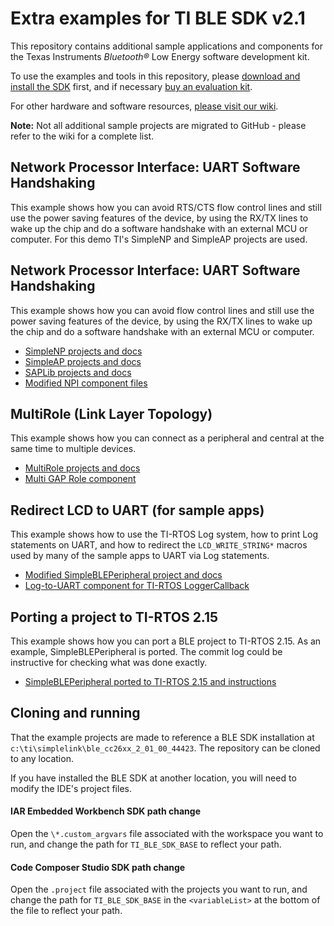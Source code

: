 Extra examples for TI BLE SDK v2.1
=========================================

This repository contains additional sample applications and components for the Texas Instruments *Bluetooth&reg;* Low Energy software development kit.

To use the examples and tools in this repository, please [download and install the SDK](http://www.ti.com/ble-stack) first, and if necessary [buy an evaluation kit](https://store.ti.com/Search.aspx?k=CC2650).

For other hardware and software resources, [please visit our wiki](http://www.ti.com/ble-wiki).

**Note:** Not all additional sample projects are migrated to GitHub - please refer to the wiki for a complete list.

## Network Processor Interface: UART Software Handshaking
This example shows how you can avoid RTS/CTS flow control lines and still use the power saving features of the device, by using the RX/TX lines to wake up the chip and do a software handshake with an external MCU or computer. For this demo TI's SimpleNP and SimpleAP projects are used.
## Network Processor Interface: UART Software Handshaking
This example shows how you can avoid flow control lines and still use the power saving features of the device, by using the RX/TX lines to wake up the chip and do a software handshake with an external MCU or computer.
* [SimpleNP projects and docs](Projects/ble/simple_np_sw_handshaking)
* [SimpleAP projects and docs](Projects/ble/simple_ap_sw_handshaking)
* [SAPLib projects and docs](Projects/ble/sap_lib_sw_handshaking)
* [Modified NPI component files](Components/npi/unified)

## MultiRole (Link Layer Topology)
This example shows how you can connect as a peripheral and central at the same time to multiple devices.
* [MultiRole projects and docs](Projects/ble/multi_role)
* [Multi GAP Role component](Projects/ble/Profiles/Roles/CC26xx)

## Redirect LCD to UART (for sample apps)
This example shows how to use the TI-RTOS Log system, how to print Log statements on UART, and how to redirect the `LCD_WRITE_STRING*` macros used by many of the sample apps to UART via Log statements.
* [Modified SimpleBLEPeripheral project and docs](Projects/ble/simple_ble_peripheral_uartdisplay)
* [Log-to-UART component for TI-RTOS LoggerCallback](Components/uart_log)

## Porting a project to TI-RTOS 2.15
This example shows how you can port a BLE project to TI-RTOS 2.15. As an example, SimpleBLEPeripheral is ported. The commit log could be instructive for checking what was done exactly.
* [SimpleBLEPeripheral ported to TI-RTOS 2.15 and instructions](Projects/ble/simple_ble_peripheral_tirtos_2p15)

## Cloning and running
That the example projects are made to reference a BLE SDK installation at `c:\ti\simplelink\ble_cc26xx_2_01_00_44423`. The repository can be cloned to any location.

If you have installed the BLE SDK at another location, you will need to modify the IDE's project files.

#### IAR Embedded Workbench SDK path change
Open the `\*.custom_argvars` file associated with the workspace you want to run, and change the path for `TI_BLE_SDK_BASE` to reflect your path.

#### Code Composer Studio SDK path change
Open the `.project` file associated with the projects you want to run, and change the path for `TI_BLE_SDK_BASE` in the `<variableList>` at the bottom of the file to reflect your path.

